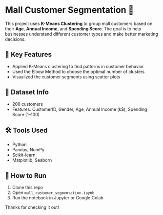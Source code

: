 # Mall Customer Segmentation 🎯

This project uses **K-Means Clustering** to group mall customers based on their **Age**, **Annual Income**, and **Spending Score**. The goal is to help businesses understand different customer types and make better marketing decisions.

## 📌 Key Features

- Applied K-Means clustering to find patterns in customer behavior
- Used the Elbow Method to choose the optimal number of clusters
- Visualized the customer segments using  scatter plots

## 📁 Dataset Info

- 200 customers
- Features: CustomerID, Gender, Age, Annual Income (k$), Spending Score (1–100)

## 🛠️ Tools Used

- Python
- Pandas, NumPy
- Scikit-learn
- Matplotlib, Seaborn

## 🚀 How to Run

1. Clone this repo
2. Open `mall_customer_segmentation.ipynb`
3. Run the notebook in Jupyter or Google Colab


Thanks for checking it out!
